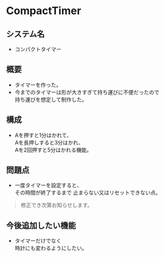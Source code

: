 # CompactTimer

## システム名
* コンパクトタイマー

## 概要
* タイマーを作った。
* 今までのタイマーは形が大きすぎて持ち運びに不便だったので<br>持ち運びを想定して制作した。

## 構成
* Aを押すと1分はかれて、
<br>Aを長押しすると3分はかれ、
<br>Aを2回押すと5分はかれる機能。

## 問題点
* 一度タイマーを設定すると、
<br>その時間が終了するまで
止まらない又はリセットできない点。
>修正でき次第お知らせします。

## 今後追加したい機能
* タイマーだけでなく
<br>時計にも変わるようにしたい。


